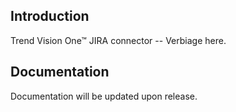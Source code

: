 ## Introduction

Trend Vision One™ JIRA connector -- Verbiage here.

## Documentation

Documentation will be updated upon release.